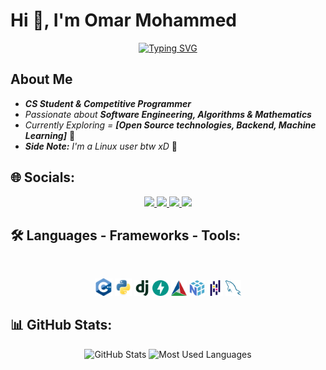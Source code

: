 <h1 align="left" style="animation: slideIn 1.5s ease-in-out;">Hi 👋, I'm Omar Mohammed</h1>

<p align="center">
	<a href="https://git.io/typing-svg"><img src="https://readme-typing-svg.herokuapp.com?font=GeistMono+Nerd+Font+Mono&weight=900&size=22&pause=1000&color=ae37fd&center=true&vCenter=true&width=600&height=60&lines=Type+into+the+void+and+Compile+!;Code+Hard,+Debug+Harder." alt="Typing SVG" /></a>
</p>

<!-- <p align="center">
	<img src="https://github.com/user-attachments/assets/18ab1487-ea63-4f93-b03e-cbf0a0b55907" />
</p> --->

## About Me

- ***CS Student & Competitive Programmer***
- *Passionate about **Software Engineering, Algorithms & Mathematics***
- *Currently Exploring = **[Open Source technologies, Backend, Machine Learning]*** 🌟
- ***Side Note:** I'm a Linux user btw xD* 🐧



## 🌐 Socials:
<!-- <p align="center">
	<img src="" alt="OmarSenpai" />
</p> --->

<p align="center">
	<a href="https://x.com/OmarSenpai_20" > <img src="https://img.shields.io/badge/X-%23000000.svg?style=for-the-badge&logo=X&logoColor=white" > </a>
	<a href="mailto:Omar80747326@gmail.com" > <img src="https://img.shields.io/badge/Gmail-D14836?style=for-the-badge&logo=gmail&logoColor=white" > </a>
	<a href="https://codeforces.com/profile/Omar_Senpai" > <img src="https://img.shields.io/badge/Codeforces-445f9d?style=for-the-badge&logo=Codeforces&logoColor=white" > </a>
	<a href="https://leetcode.com/u/Omar_Senpai" > <img src="https://img.shields.io/badge/LeetCode-000000?style=for-the-badge&logo=LeetCode&logoColor=#d16c06" > </a>
</p>


## 🛠️ Languages - Frameworks - Tools:
<br>

<p align="center">
	<img src="https://github.com/devicons/devicon/blob/v2.17.0/icons/cplusplus/cplusplus-original.svg" width=5.5%, height=5.5%>
	<img src="https://github.com/devicons/devicon/blob/v2.17.0/icons/python/python-original.svg" width=5.5%, height=5.5%>
	<img src="https://github.com/devicons/devicon/blob/v2.17.0/icons/django/django-plain.svg" width=5%, height=5%>
	<img src="https://github.com/devicons/devicon/blob/v2.17.0/icons/fastapi/fastapi-original.svg" width=5%, height=5%>
	<img src="https://github.com/devicons/devicon/blob/v2.17.0/icons/cmake/cmake-original.svg" width=5%, height=5%>
	<img src="https://github.com/devicons/devicon/blob/v2.17.0/icons/numpy/numpy-original.svg" width=5%, height=5%>
	<img src="https://github.com/devicons/devicon/blob/v2.17.0/icons/pandas/pandas-original.svg" width=5%, height=5%>
	<img src="https://github.com/devicons/devicon/blob/v2.17.0/icons/mysql/mysql-original.svg" width=5%, height=5%>
</p>


## 📊 GitHub Stats:
<p align="center" style="animation: fadeIn 2s ease-in-out;">
	<img src="https://github-readme-stats.vercel.app/api?username=OmarSenpai&show_icons=true&theme=swift&hide_border=false" height = "220px" alt="GitHub Stats" />
	<img src="https://github-readme-stats.vercel.app/api/top-langs/?username=OmarSenpai&layout=compact&theme=swift&langs_count=8&hide_border=false" height = "220px" alt="Most Used Languages" />
</div>

